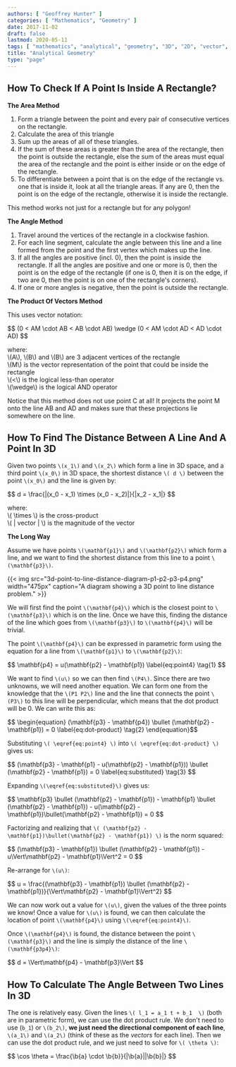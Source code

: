 ```yaml
---
authors: [ "Geoffrey Hunter" ]
categories: [ "Mathematics", "Geometry" ]
date: 2017-11-02
draft: false
lastmod: 2020-05-11
tags: [ "mathematics", "analytical", "geometry", "3D", "2D", "vector", "line", "plane", "point", "dot product", "cross product", "rectangle", "distance" ]
title: "Analytical Geometry"
type: "page"
---
```


## How To Check If A Point Is Inside A Rectangle?

**The Area Method**

1. Form a triangle between the point and every pair of consecutive vertices on the rectangle.
2. Calculate the area of this triangle
3. Sum up the areas of all of these triangles.
4. If the sum of these areas is greater than the area of the rectangle, then the point is outside the rectangle, else the sum of the areas must equal the area of the rectangle and the point is either inside or on the edge of the rectangle.
5. To differentiate between a point that is on the edge of the rectangle vs. one that is inside it, look at all the triangle areas. If any are 0, then the point is on the edge of the rectangle, otherwise it is inside the rectangle.

This method works not just for a rectangle but for any polygon!

**The Angle Method**

1. Travel around the vertices of the rectangle in a clockwise fashion.
2. For each line segment, calculate the angle between this line and a line formed from the point and the first vertex which makes up the line.
3. If all the angles are positive (incl. 0), then the point is inside the rectangle. If all the angles are positive and one or more is 0, then the point is on the edge of the rectangle (if one is 0, then it is on the edge, if two are 0, then the point is on one of the rectangle's corners).
4. If one or more angles is negative, then the point is outside the rectangle.

**The Product Of Vectors Method**

This uses vector notation:

<div>$$ (0 < AM \cdot AB < AB \cdot AB) \wedge (0 < AM \cdot AD < AD \cdot AD) $$</div>

<p class="centered">
    where:<br>
    \(A\), \(B\) and \(B\) are 3 adjacent vertices of the rectangle<br>
    \(M\) is the vector representation of the point that could be inside the rectangle<br>
    \(<\) is the logical less-than operator<br>
    \(\wedge\) is the logical AND operator<br>
 </p>

Notice that this method does not use point C at all! It projects the point M onto the line AB and AD and makes sure that these projections lie somewhere on the line.

## How To Find The Distance Between A Line And A Point In 3D

Given two points `\(x_1\)` and `\(x_2\)` which form a line in 3D space, and a third point `\(x_0\)` in 3D space, the shortest distance `\( d \)` between the point `\(x_0\)` and the line is given by:

<div>$$ d = \frac{|(x_0 - x_1) \times (x_0 - x_2)|}{|x_2 - x_1|} $$</div>

<p class="centered">
    where:<br>
    \( \times \) is the cross-product<br>
    \( | vector | \) is the magnitude of the vector<br>
</p>

**The Long Way**

Assume we have points `\(\mathbf{p1}\)` and `\(\mathbf{p2}\)` which form a line, and we want to find the shortest distance from this line to a point `\(\mathbf{p3}\)`.

{{< img src="3d-point-to-line-distance-diagram-p1-p2-p3-p4.png" width="475px" caption="A diagram showing a 3D point to line distance problem."  >}}

We will first find the point `\(\mathbf{p4}\)` which is the closest point to `\(\mathbf{p3}\)` which is on the line. Once we have this, finding the distance of the line which goes from `\(\mathbf{p3}\)` to `\(\mathbf{p4}\)` will be trivial.

The point `\(\mathbf{p4}\)` can be expressed in parametric form using the equation for a line from `\(\mathbf{p1}\)` to `\(\mathbf{p2}\)`:

<div>$$ \mathbf{p4} = u(\mathbf{p2} - \mathbf{p1}) \label{eq:point4} \tag{1} $$</div>

We want to find `\(u\)` so we can then find `\(P4\)`. Since there are two unknowns, we will need another equation. We can form one from the knowledge that the `\(P1 P2\)` line and the line that connects the point `\(P3\)` to this line will be perpendicular, which means that the dot product will be 0. We can write this as:

<div>$$ \begin{equation} (\mathbf{p3} - \mathbf{p4}) \bullet (\mathbf{p2} - \mathbf{p1}) = 0 \label{eq:dot-product} \tag{2} \end{equation}$$</div>

Substituting `\( \eqref{eq:point4} \)` into `\( \eqref{eq:dot-product} \)` gives us:

<div>$$ (\mathbf{p3} - \mathbf{p1} - u(\mathbf{p2} - \mathbf{p1})) \bullet (\mathbf{p2} - \mathbf{p1}) = 0 \label{eq:substituted} \tag{3} $$</div>

Expanding `\(\eqref{eq:substituted}\)` gives us:

<div>$$ \mathbf{p3} \bullet (\mathbf{p2} - \mathbf{p1}) - \mathbf{p1} \bullet (\mathbf{p2} - \mathbf{p1}) - u(\mathbf{p2} - \mathbf{p1})\bullet(\mathbf{p2} - \mathbf{p1}) = 0 $$</div>

Factorizing and realizing that `\( (\mathbf{p2} - \mathbf{p1})\bullet(\mathbf{p2} - \mathbf{p1}) \)` is the norm squared:

<div>$$ (\mathbf{p3} - \mathbf{p1}) \bullet (\mathbf{p2} - \mathbf{p1}) - u\Vert\mathbf{p2} - \mathbf{p1}\Vert^2 = 0 $$</div>

Re-arrange for `\(u\)`:

<div>$$ u = \frac{(\mathbf{p3} - \mathbf{p1}) \bullet (\mathbf{p2} - \mathbf{p1})}{\Vert\mathbf{p2} - \mathbf{p1}\Vert^2} $$</div>

We can now work out a value for `\(u\)`, given the values of the three points we know! Once a value for `\(u\)` is found, we can then calculate the location of point `\(\mathbf{p4}\)` using `\(\eqref{eq:point4}\)`.

Once `\(\mathbf{p4}\)` is found, the distance between the point `\(\mathbf{p3}\)` and the line is simply the distance of the line `\(\mathbf{p3p4}\)`:

<div>$$ d = \Vert\mathbf{p4} - \mathbf{p3}\Vert $$</div>

## How To Calculate The Angle Between Two Lines In 3D

The one is relatively easy. Given the lines `\( l_1 = a_1 t + b_1  \)` (both are in parametric form), we can use the dot product rule. We don't need to use \(`b_1`\) or `\(b_2\)`, **we just need the directional component of each line**, `\(a_1\)` and `\(a_2\)` (think of these as the _vectors_ for each line). Then we can use the dot product rule, and we just need to solve for `\( \theta \)`:

<p>$$ \cos \theta = \frac{\b{a} \cdot \b{b}}{|\b{a}||\b{b}|} $$</p>


